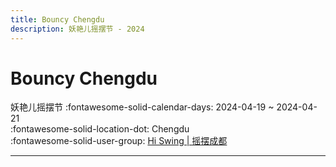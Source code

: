 ```yaml
---
title: Bouncy Chengdu
description: 妖艳儿摇摆节 - 2024
---
```


# Bouncy Chengdu 

妖艳儿摇摆节
:fontawesome-solid-calendar-days: 2024-04-19 ~ 2024-04-21  
:fontawesome-solid-location-dot: Chengdu  
:fontawesome-solid-user-group: [Hi Swing | 摇摆成都](https://swing.kids/zh_CN/hi-swing)  

---
